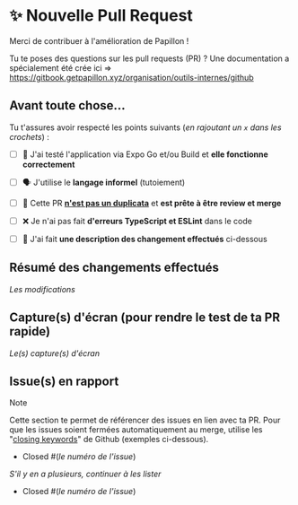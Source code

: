 # ✨ Nouvelle Pull Request

Merci de contribuer à l'amélioration de Papillon !

Tu te poses des questions sur les pull requests (PR) ? Une documentation a spécialement été crée ici => https://gitbook.getpapillon.xyz/organisation/outils-internes/github

## Avant toute chose...

Tu t'assures avoir respecté les points suivants (_en rajoutant un `x` dans les crochets_) :

- [ ] 📲 J'ai testé l'application via Expo Go et/ou Build et **elle fonctionne correctement**
- [ ] 🗣️ J'utilise le **langage informel** (tutoiement)
- [ ] 📃 Cette PR [**n'est pas un duplicata**](https://github.com/PapillonApp/Papillon/pulls) et **est prête à être review et merge**
- [ ] ❌ Je n'ai pas fait **d'erreurs TypeScript et ESLint** dans le code
- [ ] 📝 J'ai fait **une description des changement effectués** ci-dessous


## Résumé des changements effectués

_Les modifications_

## Capture(s) d'écran (pour rendre le test de ta PR rapide)

_Le(s) capture(s) d'écran_

## Issue(s) en rapport

> [!NOTE]
>
> Cette section te permet de référencer des issues en lien avec ta PR. Pour que les issues soient fermées automatiquement au merge, utilise les "[closing keywords](https://docs.github.com/en/get-started/writing-on-github/working-with-advanced-formatting/using-keywords-in-issues-and-pull-requests)" de Github (exemples ci-dessous).

- Closed #(_le numéro de l'issue_)

_S'il y en a plusieurs, continuer à les lister_

- Closed #(_le numéro de l'issue_)

